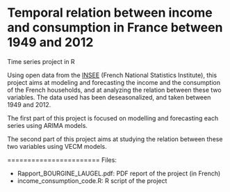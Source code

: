 Temporal relation between income and consumption in France between 1949 and 2012
=======================

Time series project in R


Using open data from the [INSEE](http://www.insee.fr/fr/) (French National Statistics Institute), this project aims at modeling and forecasting the income and the consumption of the French households, and at analyzing the relation between these two variables.
The data used has been deseasonalized, and taken between 1949 and 2012.

The first part of this project is focused on modelling and forecasting each series using ARIMA models.

The second part of this project aims at studying the relation between these two variables using VECM models. 


=======================
Files:

- Rapport_BOURGINE_LAUGEL.pdf: PDF report of the project (in French)
- income_consumption_code.R: R script of the project
